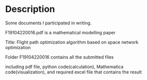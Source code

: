 # Description
Some documents I participated in writing.

F19104220016.pdf is a mathematical modelling paper

Title: Flight path optimization algorithm based on space network optimization

Folder F19104220016 contains all the submitted files

including pdf file, python code(calculation), Mathematica code(visualization), and required excel file that contains the result
